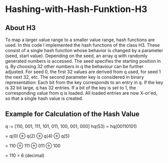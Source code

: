 # Hashing-with-Hash-Funktion-H3

## About H3
To map a larger value range to a smaller value range, hash functions are used. In this code I implemented the hash functions of the class H3. These consist of a single hash function whose behavior is changed by a parameter (seed, start value). Depending on the seed, an array q with randomly generated numbers is accessed. The seed specifies the starting position in q. By choosing 32 other numbers in q the behaviour can be further adjusted. For seed 0, the first 32 values are derived from q used, for seed 1 the next 32, etc. The second parameter key is considered in binary representation: Each bit from the key corresponds to an entry in q. If the key is 32 bit large, q has 32 entries. If a bit of the key is set to 1, the corresponding value from q is loaded. All loaded entries are now X-or'ed, so that a single hash value is created.

## Example for Calculation of the Hash Value
q := [110, 001, 111, 101, 011, 100, 001, 000]
hq(53) = hq(00110101)

= q(0) ⊕ q(2) ⊕ q(4) ⊕ q(5)

= 110 ⊕ 111 ⊕ 011 ⊕ 100

= 110 = 6 (decimal)
